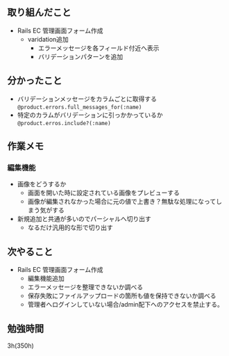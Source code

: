 ## 取り組んだこと
- Rails EC 管理画面フォーム作成
  - varidation追加
    - エラーメッセージを各フィールド付近へ表示
    - バリデーションパターンを追加
## 分かったこと
- バリデーションメッセージをカラムごとに取得する<br>`@product.errors.full_messages_for(:name)`
- 特定のカラムがバリデーションに引っかかっているか<br>`@product.erros.include?(:name)`

## 作業メモ
### 編集機能
  - 画像をどうするか
    - 画面を開いた時に設定されている画像をプレビューする
    - 画像が編集されなかった場合に元の値で上書き？無駄な処理になってしまう気がする
  - 新規追加と共通が多いのでパーシャルへ切り出す
    - なるだけ汎用的な形で切り出す

## 次やること
- Rails EC 管理画面フォーム作成
  - 編集機能追加
  - エラーメッセージを整理できないか調べる
  - 保存失敗にファイルアップロードの箇所も値を保持できないか調べる
  - 管理者へログインしていない場合/admin配下へのアクセスを禁止する。

## 勉強時間
3h(350h)
